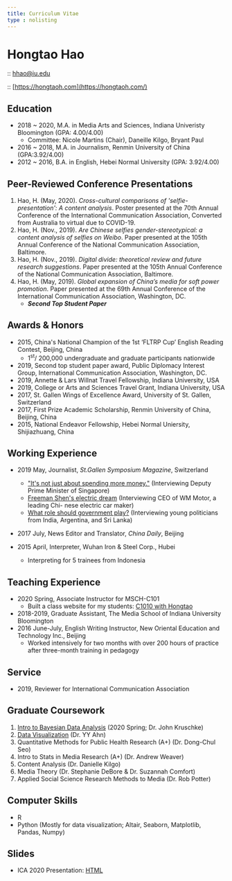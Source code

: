 ```yaml
---
title: Curriculum Vitae
type : nolisting
---
```

# Hongtao Hao

<i class="fa fa-envelope"></i> :: [hhao@iu.edu](mailto:hhao@iu.edu)

<i class="fa fa-globe"></i> :: [https://hongtaoh.com](https://hongtaoh.com/)

## Education

- 2018 ~ 2020, M.A. in Media Arts and Sciences, Indiana Univeristy Bloomington (GPA: 4.00/4.00)
   - Committee: Nicole Martins (Chair), Daneille Kilgo, Bryant Paul
- 2016 ~ 2018, M.A. in Journalism, Renmin University of China (GPA:3.92/4.00)
- 2012 ~ 2016, B.A. in English, Hebei Normal University (GPA: 3.92/4.00)

## Peer-Reviewed Conference Presentations
1. Hao, H. (May, 2020). *Cross-cultural comparisons of 'selfie-presentation': A content analysis*. Poster presented at the 70th Annual Conference of the International Communication Association, Converted from Australia to virtual due to COVID-19. 
2. Hao, H. (Nov., 2019). *Are Chinese selfies gender-stereotypical: a content analysis of selfies on Weibo*. Paper presented at the 105th Annual Conference of the National Communication Association, Baltimore.
3. Hao, H. (Nov., 2019). *Digital divide: theoretical review and future research suggestions*. Paper presented at the 105th Annual Conference of the National Communication Association, Baltimore.
4. Hao, H. (May, 2019). *Global expansion of China’s media for soft power promotion*. Paper presented at the 69th Annual Conference of the International Communication Association, Washington, DC. 
    - ***Second Top Student Paper*** 

## Awards & Honors

- 2015, China's National Champion of the 1st ‘FLTRP Cup’ English Reading Contest, Beijing, China
   - 1<sup>st</sup>/ 200,000 undergraduate and graduate participants nationwide
- 2019, Second top student paper award, Public Diplomacy Interest Group, International Communication Association, Washington, DC. 
- 2019, Annette & Lars Willnat Travel Fellowship, Indiana University, USA
- 2019, College or Arts and Sciences Travel Grant, Indiana University, USA
- 2017, St. Gallen Wings of Excellence Award, University of St. Gallen, Switzerland
- 2017, First Prize Academic Scholarship, Renmin University of China, Beijing, China
- 2015, National Endeavor Fellowship, Hebei Normal Uniersity, Shijiazhuang, China

## Working Experience
- 2019 May, Journalist, *St.Gallen Symposium Magazine*, Switzerland 

  - ["It's not just about spending more money."](https://www.symposium.org/articles/its-not-just-about-spending-more-money) (Interviewing Deputy Prime Minister of Singapore)
  - [Freeman Shen's electric dream](https://www.symposium.org/articles/freeman-shens-electric-dream) (Interviewing CEO of WM Motor, a leading Chi- nese electric car maker)
  - [What role should government play?](https://www.symposium.org/articles/what-role-should-governments-play) (Interviewing young politicians from India, Argentina, and Sri Lanka)

- 2017 July, News Editor and Translator, *China Daily*, Beijing

- 2015 April, Interpreter, Wuhan Iron & Steel Corp., Hubei
   - Interpreting for 5 trainees from Indonesia

## Teaching Experience
- 2020 Spring, Associate Instructor for MSCH-C101
   - Built a class website for my students: [C1010 with Hongtao](https://c101.netlify.com/)
- 2018-2019, Graduate Assistant, The Media School of Indiana University Bloomington
- 2016 June-July, English Writing Instructor, New Oriental Education and Technology Inc., Beijing
   - Worked intensively for two months with over 200 hours of practice after three-month training in pedagogy

## Service
- 2019, Reviewer for International Communication Association

## Graduate Coursework
1. [Intro to Bayesian Data Analysis](https://jkkweb.sitehost.iu.edu/jkkteach/P533/) (2020 Spring; Dr. John Kruschke)
2. [Data Visualization](http://yyahn.com/dviz-course/) (Dr. YY Ahn)
3. Quantitative Methods for Public Health Research (A+) (Dr. Dong-Chul Seo)
4. Intro to Stats in Media Research (A+) (Dr. Andrew Weaver)
5. Content Analysis (Dr. Danielle Kilgo)
6. Media Theory (Dr. Stephanie DeBore & Dr. Suzannah Comfort)
7. Applied Social Science Research Methods to Media (Dr. Rob Potter)


## Computer Skills
- R 
- Python (Mostly for data visualization; Altair, Seaborn, Matplotlib, Pandas, Numpy)


## Slides

- ICA 2020 Presentation: [HTML](/slides/ICA2020.html)


